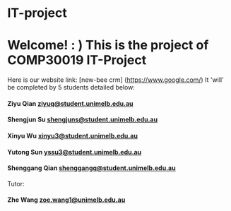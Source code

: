 # IT-project

# Welcome! **: )** This is the project of COMP30019 IT-Project  
Here is our website link: [new-bee crm] (https://www.google.com/)
It 'will' be completed by 5 students detailed below:  
#### **Ziyu Qian**   ziyuq@student.unimelb.edu.au  
#### **Shengjun Su** shengjuns@student.unimelb.edu.au  
#### **Xinyu Wu** xinyu3@student.unimelb.edu.au  
#### **Yutong Sun**  yssu3@student.unimelb.edu.au  
#### **Shenggang Qian** shenggangq@student.unimelb.edu.au  

Tutor:  
#### **Zhe Wang** zoe.wang1@unimelb.edu.au
